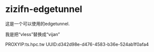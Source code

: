 # zizifn-edgetunnel
这是一个可以使用的edgetunnel.

我是把“vless”替换成“vijan”

PROXYIP:ts.hpc.tw
UUID:d342d98e-d476-4583-b36e-524ab1f0afa4
